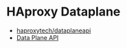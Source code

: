# HAproxy Dataplane
* [haproxytech/dataplaneapi](https://github.com/haproxytech/dataplaneapi)
* [Data Plane API](https://www.haproxy.com/documentation/dataplaneapi/latest/)

